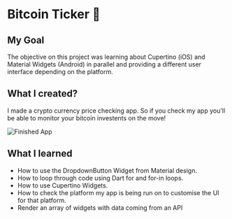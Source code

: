 # Bitcoin Ticker 🤑

## My Goal

The objective on this project was learning about Cupertino (iOS) and Material Widgets (Android) in parallel and providing a different user interface depending on the platform.


## What I created?

I made a crypto currency price checking app. So if you check my app you'll be able to monitor your bitcoin investents on the move!

![Finished App](https://github.com/londonappbrewery/Images/blob/master/bitcoin-flutter-demo.gif)

## What I learned

- How to use the DropdownButton Widget from Material design.
- How to loop through code using Dart for and for-in loops.
- How to use Cupertino Widgets.
- How to check the platform my app is being run on to customise the UI for that platform.
- Render an array of widgets with data coming from an API
